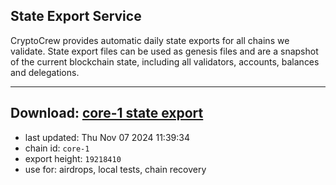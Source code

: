 ## State Export Service
CryptoCrew provides automatic daily state exports for all chains we validate. State export files can be used as genesis files and are a snapshot of the current blockchain state, including all validators, accounts, balances and delegations.

---
**Download: [core-1 state export](https://dl-eu2.ccvalidators.com/SERVICE/persistence/core-1_export_19218410.json)**
---

- last updated: Thu Nov 07 2024 11:39:34
- chain id: `core-1`
- export height: `19218410`
- use for: airdrops, local tests, chain recovery
